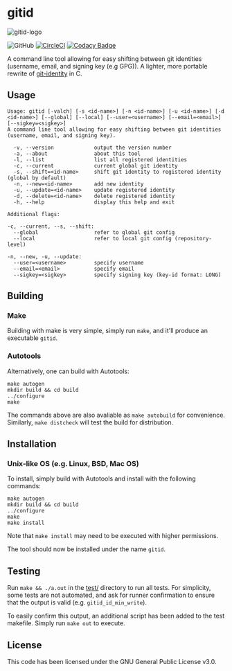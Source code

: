 # gitid
![gitid-logo](https://serebii.io/projects/img/gitid-black-padded-rounded.png)

![GitHub](https://img.shields.io/github/license/Luiserebii/gitid?color=222222)
[![CircleCI](https://circleci.com/gh/Luiserebii/gitid.svg?style=svg)](https://circleci.com/gh/Luiserebii/gitid)
[![Codacy Badge](https://api.codacy.com/project/badge/Grade/cdba0bbafbf2465eac0e3f1e8302342a)](https://www.codacy.com/manual/Luiserebii/gitid?utm_source=github.com&amp;utm_medium=referral&amp;utm_content=Luiserebii/gitid&amp;utm_campaign=Badge_Grade)

A command line tool allowing for easy shifting between git identities (username, email, and signing key (e.g GPG)). A lighter, more portable rewrite of [git-identity](https://github.com/Luiserebii/git-identity) in C.

## Usage
```
Usage: gitid [-valch] [-s <id-name>] [-n <id-name>] [-u <id-name>] [-d <id-name>] [--global] [--local] [--user=<username>] [--email=<email>] [--sigkey=<sigkey>]
A command line tool allowing for easy shifting between git identities (username, email, and signing key).

  -v, --version             output the version number
  -a, --about               about this tool
  -l, --list                list all registered identities
  -c, --current             current global git identity
  -s, --shift=<id-name>     shift git identity to registered identity (global by default)
  -n, --new=<id-name>       add new identity
  -u, --update=<id-name>    update registered identity
  -d, --delete=<id-name>    delete registered identity
  -h, --help                display this help and exit

Additional flags:

-c, --current, --s, --shift:
  --global                  refer to global git config
  --local                   refer to local git config (repository-level)

-n, --new, -u, --update:
  --user=<username>         specify username
  --email=<email>           specify email
  --sigkey=<sigkey>         specify signing key (key-id format: LONG)
```

## Building

### Make

Building with make is very simple, simply run `make`, and it'll produce an executable `gitid`. 

### Autotools

Alternatively, one can build with Autotools:
```
make autogen
mkdir build && cd build
../configure
make
```

The commands above are also avaliable as `make autobuild` for convenience. Similarly, `make distcheck` will test the build for distribution.

## Installation

### Unix-like OS (e.g. Linux, BSD, Mac OS)
To install, simply build with Autotools and install with the following commands:
```
make autogen
mkdir build && cd build
../configure
make
make install
```

Note that `make install` may need to be executed with higher permissions.

The tool should now be installed under the name `gitid`.

## Testing

Run `make && ./a.out` in the [test/](./test) directory to run all tests. For simplicity, some tests are not automated, and ask for runner confirmation to ensure that the output is valid (e.g. `gitid_id_min_write`).

To easily confirm this output, an additional script has been added to the test makefile. Simply run `make out` to execute.

## License
This code has been licensed under the GNU General Public License v3.0.
